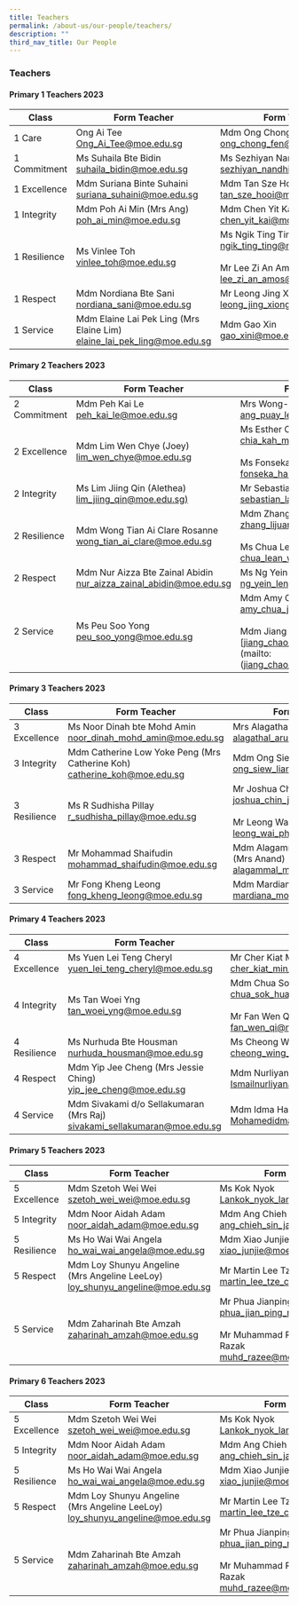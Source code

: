 ```yaml
---
title: Teachers
permalink: /about-us/our-people/teachers/
description: ""
third_nav_title: Our People
---
```

### **Teachers**
#### **Primary 1 Teachers 2023**

| Class | Form Teacher |  Form Teacher(s) |
|---|---|---|
| 1 Care | Ong Ai Tee<br>[Ong_Ai_Tee@moe.edu.sg](mailto:Ong_Ai_Tee@moe.edu.sg)| Mdm Ong Chong Fen<br>[ong_chong_fen@moe.edu.sg](mailto:ong_chong_fen@moe.edu.sg) <br> |
| 1 Commitment | Ms Suhaila Bte Bidin<br> [suhaila_bidin@moe.edu.sg](mailto:suhaila_bidin@moe.edu.sg) | Ms Sezhiyan Nandhini <br>[sezhiyan_nandhini@moe.edu.sg](mailto:sezhiyan_nandhini@moe.edu.sg) |
| 1 Excellence | Mdm Suriana Binte Suhaini<br>[suriana_suhaini@moe.edu.sg](mailto:suriana_suhaini@moe.edu.sg) | Mdm Tan Sze Hooi<br> [tan_sze_hooi@moe.edu.sg](mailto:tan_sze_hooi@moe.edu.sg) |
| 1 Integrity | Mdm Poh Ai Min (Mrs Ang)<br>[poh_ai_min@moe.edu.sg](mailto:poh_ai_min@moe.edu.sg) | Mdm Chen Yit Kai<br>[chen_yit_kai@moe.edu.sg](mailto:chen_yit_kai@moe.edu.sg) |
| 1 Resilience | Ms Vinlee Toh <br>[vinlee_toh@moe.edu.sg](mailto:vinlee_toh@moe.edu.sg) | Ms Ngik Ting Ting<br> [ngik_ting_ting@moe.edu.sg](mailto:ngik_ting_ting@moe.edu.sg)<br><br>Mr Lee Zi An Amos<br>[lee_zi_an_amos@moe.edu.sg](mailto:lee_zi_an_amos@moe.edu.sg) |
| 1 Respect | Mdm Nordiana Bte Sani <br>[nordiana_sani@moe.edu.sg](mailto:nordiana_sani@moe.edu.sg) | Mr Leong Jing Xiong Merrill<br>[leong_jing_xiong_merrill@moe.edu.sg](leong_jing_xiong_merrill@moe.edu.sg) |
| 1 Service | Mdm Elaine Lai Pek Ling (Mrs Elaine Lim) <br>[elaine_lai_pek_ling@moe.edu.sg](mailto:elaine_lai_pek_ling@moe.edu.sg)| Mdm Gao Xin <br>[gao_xini@moe.edu.sg](mailto:gao_xini@moe.edu.sg) |

#### **Primary 2 Teachers 2023**

| Class | Form Teacher |  Form Teacher(s) |
|---|---|---|
| 2 Commitment | Mdm Peh Kai Le<br>[peh_kai_le@moe.edu.sg](mailto:peh_kai_le@moe.edu.sg) | Mrs Wong-Ang Puay Leng<br>[ang_puay_leng@moe.edu.sg](mailto:ang_puay_leng@moe.edu.sg)|
| 2 Excellence | Mdm Lim Wen Chye (Joey)<br>[lim_wen_chye@moe.edu.sg](mailto:lim_wen_chye@moe.edu.sg)| Ms Esther Chia Kah Min<br>[chia_kah_min_esther@moe.edu.sg](mailto:chia_kah_min_esther@moe.edu.sg)<br><br>Ms Fonseka Halena Nimali [fonseka_halena_nimali@moe.edu.sg](mailto:fonseka_halena_nimali@moe.edu.sg) |
| 2 Integrity | Ms Lim Jiing Qin (Alethea)<br>[lim_jiing_qin@moe.edu.sg)](mailto:lim_jiing_qin@moe.edu.sg) | Mr Sebastian Lau Kian Yong <br> [sebastian_lau_kian_yong@moe.edu.sg](mailto:sebastian_lau_kian_yong@moe.edu.sg) |
| 2 Resilience | Mdm Wong Tian Ai Clare Rosanne<br>[wong_tian_ai_clare@moe.edu.sg]() | Mdm Zhang Lijuan [zhang_lijuan_a@moe.edu.sg](mailto:zhang_lijuan_a@moe.edu.sg)<br><br>Ms Chua Lean Woon<br>[chua_lean_woon@moe.edu.sg](mailto:chua_lean_woon@moe.edu.sg) |
| 2 Respect | Mdm Nur Aizza Bte Zainal Abidin<br>[nur_aizza_zainal_abidin@moe.edu.sg](mailto:nur_aizza_zainal_abidin@moe.edu.sg)| Ms Ng Yein Leng<br>[ng_yein_leng@moe.edu.sg](mailto:ng_yein_leng@moe.edu.sg) |
| 2 Service | Ms Peu Soo Yong <br>[peu_soo_yong@moe.edu.sg](mailto:peu_soo_yong@moe.edu.sg) | Mdm Amy Chua Jia Xi<br>[amy_chua_jia_xi@moe.edu.sg](mailto:amy_chua_jia_xi@moe.edu.sg) <br><br>Mdm Jiang Chao Juan<br>[jiang_chao_juan@moe.edu.sg](mailto:(jiang_chao_juan@moe.edu.sg)|

#### **Primary 3 Teachers 2023**

| Class | Form Teacher | Form Teacher(s) |
|---|---|---|
| 3 Excellence | Ms Noor Dinah bte Mohd Amin<br> [noor_dinah_mohd_amin@moe.edu.sg](mailto:noor_dinah_mohd_amin@moe.edu.sg) | Mrs Alagathal Ramathas<br>[alagathal_arumugam@moe.edu.sg](mailto:alagathal_arumugam@moe.edu.sg) |
| 3 Integrity |  Mdm Catherine Low Yoke Peng (Mrs Catherine Koh) <br>[catherine_koh@moe.edu.sg](mailtoL)| Mdm Ong Siew Lian <br>ong_siew_lian@moe.edu.sg |
| 3 Resilience | Ms R Sudhisha Pillay<br>[r_sudhisha_pillay@moe.edu.sg](mailto:r_sudhisha_pillay@moe.edu.sg) | Mr Joshua Chin<br>[joshua_chin_jia_jin@moe.edu.sg](mailto:joshua_chin_jia_jin@moe.edu.sg)<br><br>Mr Leong Wai Phang<br>[leong_wai_phang@moe.edu.sg](mailto:>leong_wai_phang@moe.edu.sg) |
| 3 Respect  | Mr Mohammad Shaifudin<br>[mohammad_shaifudin@moe.edu.sg](mailto:mohammad_shaifudin@moe.edu.sg) | Mdm Alagammal Madasamy<br>(Mrs Anand)<br>[alagammal_madasamy@moe.edu.sg](mailto:alagammal_madasamy@moe.edu.sg) |
| 3 Service | Mr Fong Kheng Leong<br>[fong_kheng_leong@moe.edu.sg](mailto:fong_kheng_leong@moe.edu.sg)<br> | Mdm Mardiana Bte Mosnee <br>[mardiana_mosnee@moe.edu.sg](mailto:mardiana_mosnee@moe.edu.sg) |

#### **Primary 4 Teachers 2023**

| Class | Form Teacher | Form Teacher(s) |
|---|---|---|
| 4 Excellence | Ms Yuen Lei Teng Cheryl    [yuen_lei_teng_cheryl@moe.edu.sg](mailto:[yuen_lei_teng_cheryl@moe.edu.sg) | Mr Cher Kiat Min Kelvin<br>[cher_kiat_min_kelvin@moe.edu.sg](mailto:cher_kiat_min_kelvin@moe.edu.sg) |
| 4 Integrity  | Ms Tan Woei Yng <br>[tan_woei_yng@moe.edu.sg](mailto:tan_woei_yng@moe.edu.sg) | Mdm Chua Sok Huang [chua_sok_huang@moe.edu.sg](mailto:chua_sok_huang@moe.edu.sg)<br><br>Mr Fan Wen Qi<br>[fan_wen_qi@moe.edu.sg](mailto:fan_wen_qi@moe.edu.sg) |
| 4 Resilience  | Ms Nurhuda Bte Housman<br>[nurhuda_housman@moe.edu.sg](mailto:nurhuda_housman@moe.edu.sg) | Ms Cheong Wing Fong Dorcas<br> [cheong_wing_fong_dorcas@moe.edu.sg](mailto:cheong_wing_fong_dorcas@moe.edu.sg) |
| 4 Respect | Mdm Yip Jee Cheng (Mrs Jessie Ching)<br>[yip_jee_cheng@moe.edu.sg](mailto:yip_jee_cheng@moe.edu.sg) | Mdm Nurliyana Bte <br> [Ismailnurliyana_ismail@moe.edu.sg](mailto:Ismailnurliyana_ismail@moe.edu.sg)  |
| 4 Service  | Mdm Sivakami d/o Sellakumaran (Mrs Raj)<br>[sivakami_sellakumaran@moe.edu.sg](mailto:sivakami_sellakumaran@moe.edu.sg)| Mdm Idma Hanita Bte <br> [Mohamedidma_hanita_mohamed@moe.edu.sg](mailto:Mohamedidma_hanita_mohamed@moe.edu.sg) |

#### **Primary 5 Teachers 2023**

| Class | Form Teacher | Form Teacher(s) |
|---|---|---|
| 5 Excellence | Mdm Szetoh Wei Wei<br> [szetoh_wei_wei@moe.edu.sg](mailto:szetoh_wei_wei@moe.edu.sg )| Ms Kok Nyok [Lankok_nyok_lan@moe.edu.sg](mailto:Lankok_nyok_lan@moe.edu.sg) |
| 5 Integrity | Mdm Noor Aidah Adam<br>[noor_aidah_adam@moe.edu.sg](mailto:noor_aidah_adam@moe.edu.sg) | Mdm Ang Chieh Sin Jaselin<br>[ang_chieh_sin_jaselin@moe.edu.sg](mailto:ang_chieh_sin_jaselin@moe.edu.sg) |
| 5 Resilience | Ms Ho Wai Wai Angela<br>[ho_wai_wai_angela@moe.edu.sg](mailto:ho_wai_wai_angela@moe.edu.sg ) | Mdm Xiao Junjie<br>[xiao_junjie@moe.edu.sg](mailto:xiao_junjie@moe.edu.sg) |
| 5 Respect | Mdm Loy Shunyu Angeline<br>(Mrs Angeline LeeLoy)<br>[loy_shunyu_angeline@moe.edu.sg](mailto:loy_shunyu_angeline@moe.edu.sg) | Mr Martin Lee Tze Chuen<br>[martin_lee_tze_chuen@moe.edu.sg](mailto:martin_lee_tze_chuen@moe.edu.sg) |
|  5 Service | Mdm Zaharinah Bte Amzah<br>[zaharinah_amzah@moe.edu.sg](mailto:zaharinah_amzah@moe.edu.sg)| Mr Phua Jianping Matthew<br>[phua_jian_ping_matthew@moe.edu.sg](mailto:phua_jian_ping_matthew@moe.edu.sg)<br><br>Mr Muhammad Razee Bin Abdul Razak<br>[muhd_razee@moe.edu.sg](mailto:muhd_razee@moe.edu.sg) |

#### **Primary 6 Teachers 2023**

| Class | Form Teacher | Form Teacher(s) |
|---|---|---|
| 5 Excellence | Mdm Szetoh Wei Wei<br> [szetoh_wei_wei@moe.edu.sg](mailto:szetoh_wei_wei@moe.edu.sg) | Ms Kok Nyok <br>[Lankok_nyok_lan@moe.edu.sg](mailto:Lankok_nyok_lan@moe.edu.sg) |
| 5 Integrity | Mdm Noor Aidah Adam<br>[noor_aidah_adam@moe.edu.sg](mailto:noor_aidah_adam@moe.edu.sg) | Mdm Ang Chieh Sin Jaselin<br>[ang_chieh_sin_jaselin@moe.edu.sg](mailto:ang_chieh_sin_jaselin@moe.edu.s)|
| 5 Resilience | Ms Ho Wai Wai Angela<br>[ho_wai_wai_angela@moe.edu.sg](mailto:ho_wai_wai_angela@moe.edu.sg) | Mdm Xiao Junjie<br>[xiao_junjie@moe.edu.sg](mailto:xiao_junjie@moe.edu.sg) |
| 5 Respect | Mdm Loy Shunyu Angeline<br>(Mrs Angeline LeeLoy)<br>[loy_shunyu_angeline@moe.edu.sg](mailto:loy_shunyu_angeline@moe.edu.sg) | Mr Martin Lee Tze Chuen<br>[martin_lee_tze_chuen@moe.edu.sg](mailto:martin_lee_tze_chuen@moe.edu.sg)|
|  5 Service | Mdm Zaharinah Bte Amzah<br>[zaharinah_amzah@moe.edu.sg](mailto:zaharinah_amzah@moe.edu.sg) | Mr Phua Jianping Matthew<br>[phua_jian_ping_matthew@moe.edu.sg](mailto:phua_jian_ping_matthew@moe.edu.sg)<br><br>Mr Muhammad Razee Bin Abdul Razak<br>[muhd_razee@moe.edu.sg](mailto:muhd_razee@moe.edu.s)|
